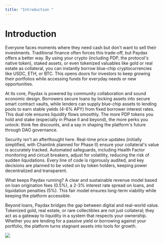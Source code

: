 ```yaml
---
title: "Introduction "
---
```


Introduction
============

Everyone faces moments where they need cash but don't want to sell their investments. Traditional finance often forces this trade-off, but Paydax offers a better way. By using your crypto (including PDP, the protocol's native token), staked assets, or even tokenized valuables like gold or real estate as collateral, you can instantly borrow blue-chip cryptocurrencies like USDC, ETH, or BTC. This opens doors for investors to keep growing their portfolios while accessing funds for everyday needs or new opportunities.

At its core, Paydax is powered by community collaboration and sound economic design. Borrowers secure loans by locking assets into secure smart contract vaults, while lenders can supply blue-chip assets to lending pools to earn stable yields (4-6% APY) from fixed borrower interest rates. This dual role ensures liquidity flows smoothly. The more PDP tokens you hold and stake (especially in Phase II and beyond), the more perks you unlock: think fee discounts, and a say in shaping the platform's future through DAO governance.

Security isn't an afterthought here. Real-time price updates (initially simplified, with Chainlink planned for Phase II) ensure your collateral's value is accurately tracked. Automated safeguards, including Health Factor monitoring and circuit breakers, adjust for volatility, reducing the risk of sudden liquidations. Every line of code is rigorously audited, and key decisions are planned to be voted on by token holders, keeping power decentralized and transparent.

What keeps Paydax running? A clear and sustainable revenue model based on loan origination fees (0.5%), a 2-3% interest rate spread on loans, and liquidation penalties (5%). This fair model ensures long-term viability while keeping the platform accessible.

Beyond loans, Paydax bridges the gap between digital and real-world value. Tokenized gold, real estate, or rare collectibles are not just collateral; they act as a gateway to liquidity in a system that respects your ownership. Whether you are lending for a passive yield or borrowing against your portfolio, the platform turns stagnant assets into tools for growth.

![](https://paydax.gitbook.io/paydax-docs/~gitbook/image?url=https%3A%2F%2F3818830755-files.gitbook.io%2F%7E%2Ffiles%2Fv0%2Fb%2Fgitbook-x-prod.appspot.com%2Fo%2Fspaces%252FJmF4lLu8iJcO8Vrddf9g%252Fuploads%252FKCyR4xjebGxyTWPbzEO9%252FWhitepaper%2520%284%29.png%3Falt%3Dmedia%26token%3D0dab2526-ca09-462a-9863-a5a70b120a16&width=768&dpr=4&quality=100&sign=40c9834a&sv=2)
